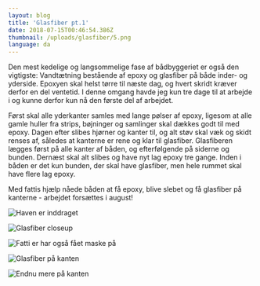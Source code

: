 ```yaml
---
layout: blog
title: 'Glasfiber pt.1'
date: 2018-07-15T00:46:54.386Z
thumbnail: /uploads/glasfiber/5.png
language: da
---
```


Den mest kedelige og langsommelige fase af bådbyggeriet er også den vigtigste: Vandtætning bestående af epoxy og glasfiber på både inder- og yderside. Epoxyen skal helst tørre til næste dag, og hvert skridt kræver derfor en del ventetid. I denne omgang havde jeg kun tre dage til at arbejde i og kunne derfor kun nå den første del af arbejdet.

Først skal alle yderkanter samles med lange pølser af epoxy, ligesom at alle gamle huller fra strips, bøjninger og samlinger skal dækkes godt til med epoxy. Dagen efter slibes hjørner og kanter til, og alt støv skal væk og skidt renses af, således at kanterne er rene og klar til glasfiber. Glasfiberen lægges først på alle kanter af båden, og efterfølgende på siderne og bunden. Dernæst skal alt slibes og have nyt lag epoxy tre gange. Inden i båden er det kun bunden, der skal have glasfiber, men hele rummet skal have flere lag epoxy.

Med fattis hjælp nåede båden at få epoxy, blive slebet og få glasfiber på kanterne - arbejdet forsættes i august!

![Haven er inddraget](/uploads/glasfiber/1.png)

![Glasfiber closeup](/uploads/glasfiber/2.png)

![Fatti er har også fået maske på](/uploads/glasfiber/3.png)

![Glasfiber på kanten](/uploads/glasfiber/4.png)

![Endnu mere på kanten](/uploads/glasfiber/5.png)

